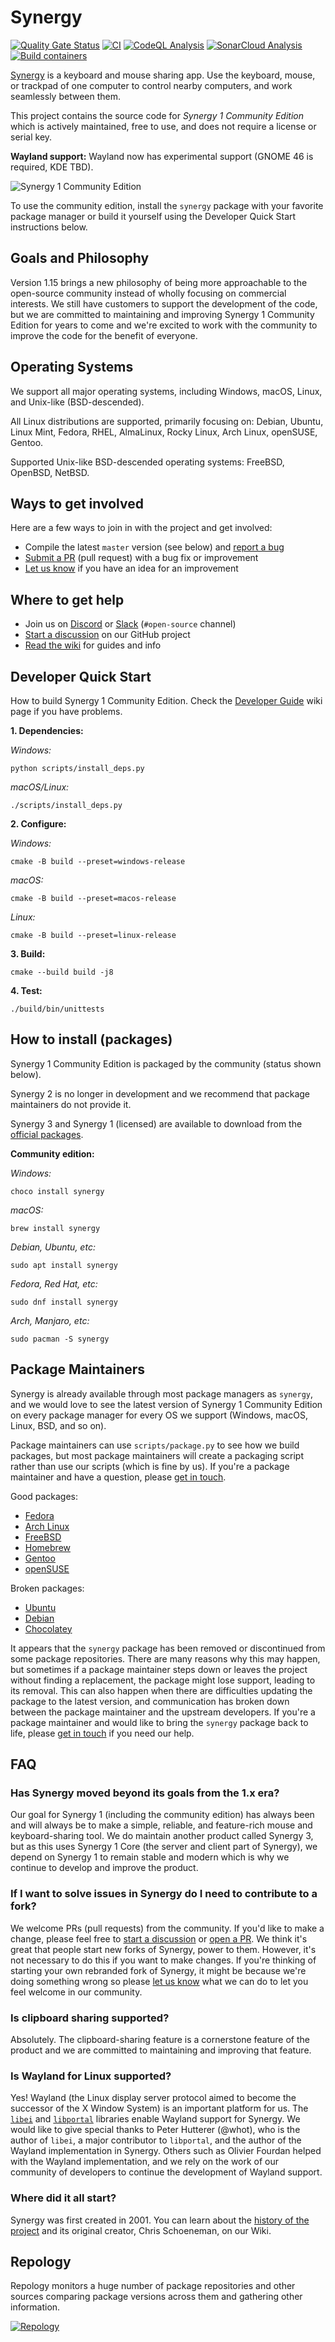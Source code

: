 # Synergy

[![Quality Gate Status](https://sonarcloud.io/api/project_badges/measure?project=symless_synergy-core&metric=alert_status)](https://sonarcloud.io/summary/new_code?id=symless_synergy-core)
[![CI](https://github.com/symless/synergy/actions/workflows/ci.yml/badge.svg)](https://github.com/symless/synergy/actions/workflows/ci.yml)
[![CodeQL Analysis](https://github.com/symless/synergy/actions/workflows/codeql-analysis.yml/badge.svg)](https://github.com/symless/synergy/actions/workflows/codeql-analysis.yml)
[![SonarCloud Analysis](https://github.com/symless/synergy/actions/workflows/sonarcloud-analysis.yml/badge.svg)](https://github.com/symless/synergy/actions/workflows/sonarcloud-analysis.yml)
[![Build containers](https://github.com/symless/synergy/actions/workflows/build-containers.yml/badge.svg)](https://github.com/symless/synergy/actions/workflows/build-containers.yml)

[Synergy](https://symless.com/synergy) is a keyboard and mouse sharing app. Use the keyboard, mouse, or trackpad of one computer to control nearby computers, and work seamlessly between them.

This project contains the source code for _Synergy 1 Community Edition_ which is actively maintained, free to use, and does not require a license or serial key.

**Wayland support:** Wayland now has experimental support (GNOME 46 is required, KDE TBD).

![Synergy 1 Community Edition](https://github.com/user-attachments/assets/faf5bd69-336c-4bd0-ace3-e911f199d961)

To use the community edition, install the `synergy` package with your favorite package manager or build it yourself using the Developer Quick Start instructions below.

## Goals and Philosophy

Version 1.15 brings a new philosophy of being more approachable to the open-source community instead of wholly focusing on commercial interests.
We still have customers to support the development of the code, but we are committed to maintaining and improving Synergy 1 Community Edition 
for years to come and we're excited to work with the community to improve the code for the benefit of everyone.

## Operating Systems

We support all major operating systems, including Windows, macOS, Linux, and Unix-like (BSD-descended).

All Linux distributions are supported, primarily focusing on: 
Debian, Ubuntu, Linux Mint, Fedora, RHEL, AlmaLinux, Rocky Linux, Arch Linux, openSUSE, Gentoo.

Supported Unix-like BSD-descended operating systems: FreeBSD, OpenBSD, NetBSD.

## Ways to get involved

Here are a few ways to join in with the project and get involved:
* Compile the latest `master` version (see below) and [report a bug](https://github.com/symless/synergy/issues)
* [Submit a PR](https://github.com/symless/synergy/wiki/Contributing) (pull request) with a bug fix or improvement
* [Let us know](https://github.com/symless/synergy/issues) if you have an idea for an improvement

## Where to get help

* Join us on [Discord](https://discord.com/invite/xBFv6j7) or [Slack](https://synergy-app.slack.com/join/shared_invite/zt-d8if26fr-6x~TSTz4skGmTnFP5IPaww#/shared-invite/email) (`#open-source` channel)
* [Start a discussion](https://github.com/symless/synergy/discussions) on our GitHub project
* [Read the wiki](https://github.com/symless/synergy/wiki) for guides and info

## Developer Quick Start

How to build Synergy 1 Community Edition. Check the [Developer Guide](https://github.com/symless/synergy/wiki/Developer-Guide) wiki page if you have problems.

**1. Dependencies:**

*Windows:*
```
python scripts/install_deps.py
```

*macOS/Linux:*
```
./scripts/install_deps.py
```

**2. Configure:**

*Windows:*
```
cmake -B build --preset=windows-release
```

*macOS:*
```
cmake -B build --preset=macos-release
```

*Linux:*
```
cmake -B build --preset=linux-release
```

**3. Build:**
```
cmake --build build -j8
```

**4. Test:**
```
./build/bin/unittests
```

## How to install (packages)

Synergy 1 Community Edition is packaged by the community (status shown below).

Synergy 2 is no longer in development and we recommend that package maintainers do not provide it.

Synergy 3 and Synergy 1 (licensed) are available to download from the [official packages](https://symless.com/synergy/download).

**Community edition:**

*Windows:*
```
choco install synergy
```

*macOS:*
```
brew install synergy
```

*Debian, Ubuntu, etc:*
```
sudo apt install synergy
```

*Fedora, Red Hat, etc:*
```
sudo dnf install synergy
```

*Arch, Manjaro, etc:*
```
sudo pacman -S synergy
```

## Package Maintainers

Synergy is already available through most package managers as `synergy`, and we would love to see the latest version of 
Synergy 1 Community Edition on every package manager for every OS we support (Windows, macOS, Linux, BSD, and so on).

Package maintainers can use `scripts/package.py` to see how we build packages,
but most package maintainers will create a packaging script rather than use our scripts (which is fine by us).
If you're a package maintainer and have a question, please [get in touch](https://github.com/symless/synergy/wiki/Contact-the-team).

Good packages:
- [Fedora](https://packages.fedoraproject.org/pkgs/synergy/synergy/)
- [Arch Linux](https://aur.archlinux.org/packages/synergy)
- [FreeBSD](https://www.freshports.org/sysutils/synergy)
- [Homebrew](https://formulae.brew.sh/formula/synergy-core#default)
- [Gentoo](https://packages.gentoo.org/packages/x11-misc/synergy)
- [openSUSE](https://build.opensuse.org/package/show/openSUSE:Factory/synergy)

Broken packages:
- [Ubuntu](https://launchpad.net/ubuntu/+source/synergy)
- [Debian](https://tracker.debian.org/pkg/synergy)
- [Chocolatey](https://community.chocolatey.org/packages/synergy)

It appears that the `synergy` package has been removed or discontinued from some package repositories.
There are many reasons why this may happen, but sometimes if a package maintainer steps down or leaves the project
without finding a replacement, the package might lose support, leading to its removal.
This can also happen when there are difficulties updating the package to the latest version,
and communication has broken down between the package maintainer and the upstream developers.
If you're a package maintainer and would like to bring the `synergy` package back to life, please 
[get in touch](https://github.com/symless/synergy/wiki/Contact-the-team) if you need our help.

## FAQ

### Has Synergy moved beyond its goals from the 1.x era?

Our goal for Synergy 1 (including the community edition) has always been and will always be to make a simple, reliable, and feature-rich 
mouse and keyboard-sharing tool. We do maintain another product called Synergy 3, but as this uses Synergy 1 Core (the server and client 
part of Synergy), we depend on Synergy 1 to remain stable and modern which is why we continue to develop and improve the product.

### If I want to solve issues in Synergy do I need to contribute to a fork?

We welcome PRs (pull requests) from the community. If you'd like to make a change, please feel free to 
[start a discussion](https://github.com/symless/synergy/discussions) or [open a PR](https://github.com/symless/synergy/wiki/Contributing).
We think it's great that people start new forks of Synergy, power to them. However, it's not necessary to do this if you want to make changes.
If you're thinking of starting your own rebranded fork of Synergy, it might be because we're doing something wrong so please 
[let us know](https://github.com/symless/synergy/wiki/Contact-the-team) what we can do to let you feel welcome in our community.

### Is clipboard sharing supported?

Absolutely. The clipboard-sharing feature is a cornerstone feature of the product and we are committed to maintaining and improving that feature.

### Is Wayland for Linux supported?

Yes! Wayland (the Linux display server protocol aimed to become the successor of the X Window System) is an important platform for us.
The [`libei`](https://gitlab.freedesktop.org/libinput/libei) and [`libportal`](https://github.com/flatpak/libportal) libraries enable 
Wayland support for Synergy. We would like to give special thanks to Peter Hutterer (@whot), who is the author of `libei`, a major contributor
to `libportal`, and the author of the Wayland implementation in Synergy. Others such as Olivier Fourdan helped with the Wayland implementation,
and we rely on the work of our community of developers to continue the development of Wayland support.

### Where did it all start?

Synergy was first created in 2001. You can learn about the [history of the project](https://github.com/symless/synergy/wiki/History) and its 
original creator, Chris Schoeneman, on our Wiki.

## Repology

Repology monitors a huge number of package repositories and other sources comparing package versions across them and gathering other information.

[![Repology](https://repology.org/badge/vertical-allrepos/synergy.svg?exclude_unsupported=1)](https://repology.org/project/synergy/versions)
